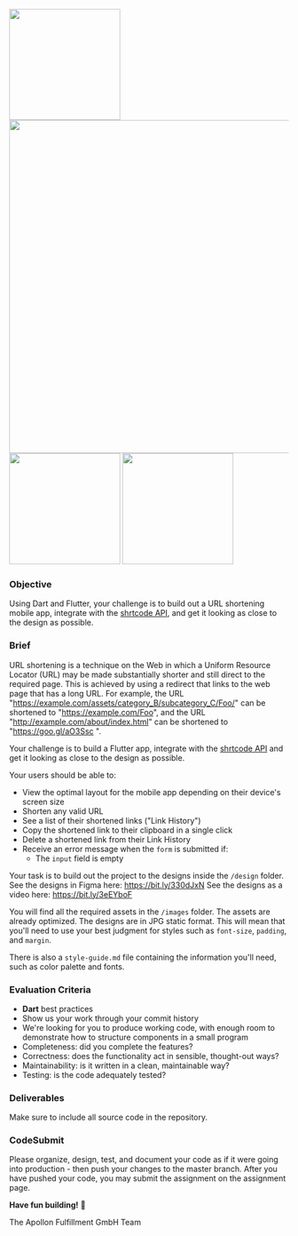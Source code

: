 <img src="https://user-images.githubusercontent.com/50651962/121701380-15aed400-cae6-11eb-9e1a-e6884d25ee73.png" width="200"> <img src="https://user-images.githubusercontent.com/50651962/121701386-18112e00-cae6-11eb-9d27-25a300137b38.png" width="600"> <img src="https://user-images.githubusercontent.com/50651962/121701389-18a9c480-cae6-11eb-8f39-49341dbeb12c.png" width="200"> <img src="https://user-images.githubusercontent.com/50651962/121701913-a38abf00-cae6-11eb-8dec-6d044bd9ecd1.png" width="200">




### Objective

Using Dart and Flutter, your challenge is to build out a URL shortening mobile app, integrate with the [shrtcode API](https://app.shrtco.de/docs), and get it looking as close to the design as possible.

### Brief

URL shortening is a technique on the Web in which a Uniform Resource Locator (URL) may be made substantially shorter and still direct to the required page. This is achieved by using a redirect that links to the web page that has a long URL. For example, the URL "https://example.com/assets/category_B/subcategory_C/Foo/" can be shortened to "https://example.com/Foo", and the URL "http://example.com/about/index.html" can be shortened to "https://goo.gl/aO3Ssc ".

Your challenge is to build a Flutter app, integrate with the [shrtcode API](https://app.shrtco.de/docs) and get it looking as close to the design as possible.

Your users should be able to:

-   View the optimal layout for the mobile app depending on their device's screen size
-   Shorten any valid URL
-   See a list of their shortened links ("Link History")
-   Copy the shortened link to their clipboard in a single click
-   Delete a shortened link from their Link History
-   Receive an error message when the `form` is submitted if:
    -   The `input` field is empty

Your task is to build out the project to the designs inside the `/design` folder.
See the designs in Figma here: https://bit.ly/330dJxN
See the designs as a video here: https://bit.ly/3eEYboF

You will find all the required assets in the `/images` folder. The assets are already optimized. The designs are in JPG static format. This will mean that you'll need to use your best judgment for styles such as `font-size`, `padding`, and `margin`.

There is also a `style-guide.md` file containing the information you'll need, such as color palette and fonts.

### Evaluation Criteria

-   **Dart** best practices
-   Show us your work through your commit history
-   We're looking for you to produce working code, with enough room to demonstrate how to structure components in a small program
-   Completeness: did you complete the features?
-   Correctness: does the functionality act in sensible, thought-out ways?
-   Maintainability: is it written in a clean, maintainable way?
-   Testing: is the code adequately tested?

### Deliverables

Make sure to include all source code in the repository.

### CodeSubmit

Please organize, design, test, and document your code as if it were going into production - then push your changes to the master branch. After you have pushed your code, you may submit the assignment on the assignment page.

**Have fun building!** 🚀

The Apollon Fulfillment GmbH Team
